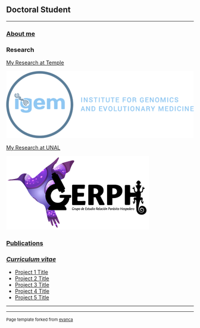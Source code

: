 ## Doctoral Student

---

### [About me](/aboutme)




### Research

[My Research at Temple](/research)

<img src="images/igem_logo1.png?raw=true"/>


[My Research at UNAL](/research)

<img src="images/gerph.png?raw=true"/>


### [Publications](/research)



### [*Curriculum vitae*](/research)

- [Project 1 Title](http://example.com/)
- [Project 2 Title](http://example.com/)
- [Project 3 Title](http://example.com/)
- [Project 4 Title](http://example.com/)
- [Project 5 Title](http://example.com/)

---




---
<p style="font-size:11px">Page template forked from <a href="https://github.com/evanca/quick-portfolio">evanca</a></p>
<!-- Remove above link if you don't want to attibute -->
